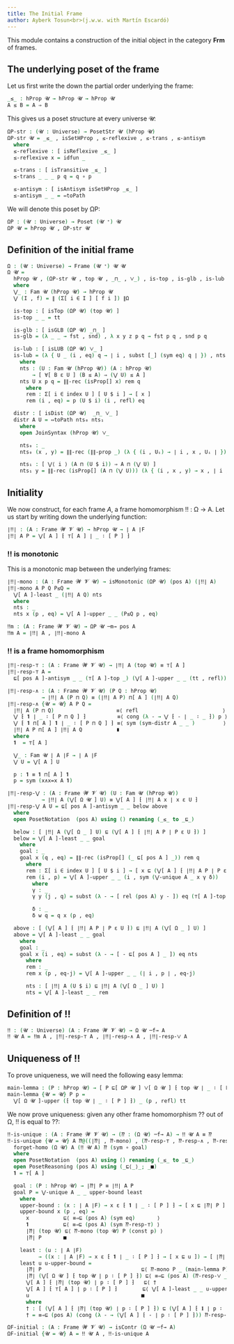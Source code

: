 ```yaml
---
title: The Initial Frame
author: Ayberk Tosun<br>(j.w.w. with Martín Escardó)
---
```


<!--
```agda
{-# OPTIONS --cubical --safe #-}

module Omega where

open import Basis
open import Cubical.Data.Sigma hiding (_∨_)
open import Cubical.Functions.Logic
open import Cubical.Foundations.Function
open import Poset
open import Frame
```
-->

This module contains a construction of the initial object in the category
**Frm** of frames.

## The underlying poset of the frame

Let us first write the down the partial order underlying the frame:

```agda
_≤_ : hProp 𝓤 → hProp 𝓤 → hProp 𝓤
A ≤ B = A ⇒ B
```

This gives us a poset structure at every universe 𝓤:

```agda
ΩP-str : (𝓤 : Universe) → PosetStr 𝓤 (hProp 𝓤)
ΩP-str 𝓤 = _≤_ , isSetHProp , ≤-reflexive , ≤-trans , ≤-antisym
  where
  ≤-reflexive : [ isReflexive _≤_ ]
  ≤-reflexive x = idfun _

  ≤-trans : [ isTransitive _≤_ ]
  ≤-trans _ _ _ p q = q ∘ p

  ≤-antisym : [ isAntisym isSetHProp _≤_ ]
  ≤-antisym _ _ = ⇔toPath
```

We will denote this poset by ΩP:

```agda
ΩP : (𝓤 : Universe) → Poset (𝓤 ⁺) 𝓤
ΩP 𝓤 = hProp 𝓤 , ΩP-str 𝓤
```

## Definition of the initial frame

```agda
Ω : (𝓤 : Universe) → Frame (𝓤 ⁺) 𝓤 𝓤
Ω 𝓤 =
  hProp 𝓤 , (ΩP-str 𝓤 , top 𝓤 , _⊓_ , ⋁_) , is-top , is-glb , is-lub , distr
  where
  ⋁_ : Fam 𝓤 (hProp 𝓤) → hProp 𝓤
  ⋁ (I , f) = ∥ (Σ[ i ∈ I ] [ f i ]) ∥Ω

  is-top : [ isTop (ΩP 𝓤) (top 𝓤) ]
  is-top _ _ = tt

  is-glb : [ isGLB (ΩP 𝓤) _⊓_ ]
  is-glb = (λ _ _ → fst , snd) , λ x y z p q → fst p q , snd p q

  is-lub : [ isLUB (ΩP 𝓤) ⋁_ ]
  is-lub = (λ { U _ (i , eq) q → ∣ i , subst [_] (sym eq) q ∣ }) , nts
    where
    nts : (U : Fam 𝓤 (hProp 𝓤)) (A : hProp 𝓤)
        → [ ∀[ B ε U ] (B ≤ A) ⇒ (⋁ U) ≤ A ]
    nts U x p q = ∥∥-rec (isProp[] x) rem q
      where
      rem : Σ[ i ∈ index U ] [ U $ i ] → [ x ]
      rem (i , eq) = p (U $ i) (i , refl) eq

  distr : [ isDist (ΩP 𝓤)  _⊓_ ⋁_ ]
  distr A U = ⇔toPath nts₀ nts₁
    where
    open JoinSyntax (hProp 𝓤) ⋁_

    nts₀ : _
    nts₀ (x , y) = ∥∥-rec (∥∥-prop _) (λ { (i , Uᵢ) → ∣ i , x , Uᵢ ∣ }) y

    nts₁ : [ ⋁⟨ i ⟩ (A ⊓ (U $ i)) ⇒ A ⊓ (⋁ U) ]
    nts₁ y = ∥∥-rec (isProp[] (A ⊓ (⋁ U))) (λ { (i , x , y) → x , ∣ i , y ∣ }) y
```

## Initiality

We now construct, for each frame $A$, a frame homomorphism ‼ : Ω → A. Let us
start by writing down the underlying function:

```agda
∣‼∣ : (A : Frame 𝓦 𝓥 𝓤) → hProp 𝓤 → ∣ A ∣F
∣‼∣ A P = ⋁[ A ] ⁅ ⊤[ A ] ∣ _ ∶ [ P ] ⁆
```

### ‼ is monotonic

This is a monotonic map between the underlying frames:

```agda
∣‼∣-mono : (A : Frame 𝓦 𝓥 𝓤) → isMonotonic (ΩP 𝓤) (pos A) (∣‼∣ A)
∣‼∣-mono A P Q P≤Q =
  ⋁[ A ]-least _ (∣‼∣ A Q) nts
  where
  nts : _
  nts x (p , eq) = ⋁[ A ]-upper _ _ (P≤Q p , eq)
```

```agda
‼m : (A : Frame 𝓦 𝓥 𝓤) → ΩP 𝓤 ─m→ pos A
‼m A = ∣‼∣ A , ∣‼∣-mono A
```

### ‼ is a frame homomorphism

```agda
∣‼∣-resp-⊤ : (A : Frame 𝓦 𝓥 𝓤) → ∣‼∣ A (top 𝓤) ≡ ⊤[ A ]
∣‼∣-resp-⊤ A =
  ⊑[ pos A ]-antisym _ _ (⊤[ A ]-top _) (⋁[ A ]-upper _ _ (tt , refl))
```

```agda
∣‼∣-resp-∧ : (A : Frame 𝓦 𝓥 𝓤) (P Q : hProp 𝓤)
           → ∣‼∣ A (P ⊓ Q) ≡ (∣‼∣ A P) ⊓[ A ] (∣‼∣ A Q)
∣‼∣-resp-∧ {𝓤 = 𝓤} A P Q =
  ∣‼∣ A (P ⊓ Q)                    ≡⟨ refl                           ⟩
  ⋁ ⁅ 𝟏 ∣ _ ∶ [ P ⊓ Q ] ⁆          ≡⟨ cong (λ - → ⋁ ⁅ - ∣ _ ∶ _ ⁆) p ⟩
  ⋁ ⁅ 𝟏 ⊓[ A ] 𝟏 ∣ _ ∶ [ P ⊓ Q ] ⁆ ≡⟨ sym (sym-distr A _ _ )         ⟩
  ∣‼∣ A P ⊓[ A ] ∣‼∣ A Q           ∎
  where
  𝟏  = ⊤[ A ]

  ⋁_ : Fam 𝓤 ∣ A ∣F → ∣ A ∣F
  ⋁ U = ⋁[ A ] U

  p : 𝟏 ≡ 𝟏 ⊓[ A ] 𝟏
  p = sym (x∧x=x A 𝟏)
```

```agda
∣‼∣-resp-⋁ : (A : Frame 𝓦 𝓥 𝓤) (U : Fam 𝓤 (hProp 𝓤))
           → ∣‼∣ A (⋁[ Ω 𝓤 ] U) ≡ ⋁[ A ] ⁅ ∣‼∣ A x ∣ x ε U ⁆
∣‼∣-resp-⋁ A U = ⊑[ pos A ]-antisym _ _ below above
  where
  open PosetNotation  (pos A) using () renaming (_≤_ to _⊑_)

  below : [ ∣‼∣ A (⋁[ Ω _ ] U) ⊑ (⋁[ A ] ⁅ ∣‼∣ A P ∣ P ε U ⁆) ]
  below = ⋁[ A ]-least _ _ goal
    where
    goal : _
    goal x (q , eq) = ∥∥-rec (isProp[] (_ ⊑[ pos A ] _)) rem q
      where
      rem : Σ[ i ∈ index U ] [ U $ i ] → [ x ⊑ (⋁[ A ] ⁅ ∣‼∣ A P ∣ P ε U ⁆) ]
      rem (i , p) = ⋁[ A ]-upper _ _ (i , sym (⋁-unique A _ x γ δ))
        where
        γ : _
        γ y (j , q) = subst (λ - → [ rel (pos A) y - ]) eq (⊤[ A ]-top y)

        δ : _
        δ w q = q x (p , eq)

  above : [ (⋁[ A ] ⁅ ∣‼∣ A P ∣ P ε U ⁆) ⊑ ∣‼∣ A (⋁[ Ω _ ] U) ]
  above = ⋁[ A ]-least _ _ goal
    where
    goal : _
    goal x (i , eq) = subst (λ - → [ - ⊑[ pos A ] _ ]) eq nts
      where
      rem : _
      rem x (p , eq-j) = ⋁[ A ]-upper _ _ (∣ i , p ∣ , eq-j)

      nts : [ ∣‼∣ A (U $ i) ⊑ ∣‼∣ A (⋁[ Ω _ ] U) ]
      nts = ⋁[ A ]-least _ _ rem
```

## Definition of ‼

```agda
‼ : (𝓤 : Universe) (A : Frame 𝓦 𝓥 𝓤) → Ω 𝓤 ─f→ A
‼ 𝓤 A = ‼m A , ∣‼∣-resp-⊤ A , ∣‼∣-resp-∧ A , ∣‼∣-resp-⋁ A
```

## Uniqueness of ‼

To prove uniqueness, we will need the following easy lemma:

```agda
main-lemma : (P : hProp 𝓤) → [ P ⊑[ ΩP 𝓤 ] ⋁[ Ω 𝓤 ] ⁅ top 𝓤 ∣ _ ∶ [ P ] ⁆ ]
main-lemma {𝓤 = 𝓤} P p =
  ⋁[ Ω 𝓤 ]-upper (⁅ top 𝓤 ∣ _ ∶ [ P ] ⁆) _ (p , refl) tt
```

We now prove uniqueness: given any other frame homomorphism ⁇ out of Ω, ‼ is
equal to ⁇:

```agda
‼-is-unique : (A : Frame 𝓦 𝓥 𝓤) → (⁇ : (Ω 𝓤) ─f→ A) → ‼ 𝓤 A ≡ ⁇
‼-is-unique {𝓤 = 𝓤} A ⁇@((∣⁇∣ , ⁇-mono) , (⁇-resp-⊤ , ⁇-resp-∧ , ⁇-resp-⋁)) =
  forget-homo (Ω 𝓤) A (‼ 𝓤 A) ⁇ (sym ∘ goal)
  where
  open PosetNotation  (pos A) using () renaming (_≤_ to _⊑_)
  open PosetReasoning (pos A) using (_⊑⟨_⟩_; _■)
  𝟏 = ⊤[ A ]

  goal : (P : hProp 𝓤) → ∣⁇∣ P ≡ ∣‼∣ A P
  goal P = ⋁-unique A _ _ upper-bound least
    where
    upper-bound : (x : ∣ A ∣F) → x ε ⁅ 𝟏 ∣ _ ∶ [ P ] ⁆ → [ x ⊑ ∣⁇∣ P ]
    upper-bound x (p , eq) =
      x           ⊑⟨ ≡⇒⊑ (pos A) (sym eq)       ⟩
      𝟏           ⊑⟨ ≡⇒⊑ (pos A) (sym ⁇-resp-⊤) ⟩
      ∣⁇∣ (top 𝓤) ⊑⟨ ⁇-mono (top 𝓤) P (const p) ⟩
      ∣⁇∣ P       ■

    least : (u : ∣ A ∣F)
          → ((x : ∣ A ∣F) → x ε ⁅ 𝟏 ∣ _ ∶ [ P ] ⁆ → [ x ⊑ u ]) → [ ∣⁇∣ P ⊑ u ]
    least u u-upper-bound =
      ∣⁇∣ P                                ⊑⟨ ⁇-mono P _ (main-lemma P)      ⟩
      ∣⁇∣ (⋁[ Ω 𝓤 ] ⁅ top 𝓤 ∣ p ∶ [ P ] ⁆) ⊑⟨ ≡⇒⊑ (pos A) (⁇-resp-⋁ _)       ⟩
      ⋁[ A ] ⁅ ∣⁇∣ (top 𝓤) ∣ p ∶ [ P ] ⁆   ⊑⟨ †                              ⟩
      ⋁[ A ] ⁅ ⊤[ A ] ∣ p ∶ [ P ] ⁆        ⊑⟨ ⋁[ A ]-least _ _ u-upper-bound ⟩
      u                                    ■
      where
      † : [ (⋁[ A ] ⁅ ∣⁇∣ (top 𝓤) ∣ p ∶ [ P ] ⁆) ⊑ (⋁[ A ] ⁅ 𝟏 ∣ p ∶ [ P ] ⁆) ]
      † = ≡⇒⊑ (pos A) (cong (λ - → (⋁[ A ] ⁅ - ∣ p ∶ [ P ] ⁆)) ⁇-resp-⊤)
```

```agda
ΩF-initial : (A : Frame 𝓦 𝓥 𝓤) → isContr (Ω 𝓤 ─f→ A)
ΩF-initial {𝓤 = 𝓤} A = ‼ 𝓤 A , ‼-is-unique A
```
